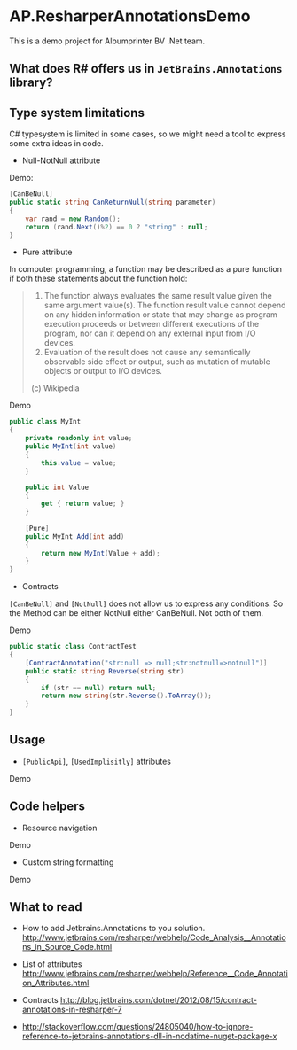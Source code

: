 AP.ResharperAnnotationsDemo
===========================

This is a demo project for Albumprinter BV .Net team.


What does R# offers us in ```JetBrains.Annotations``` library?
--------------------------------------------------------


Type system limitations
--------------------

C# typesystem is limited in some cases, so we might need a tool to express some extra ideas in code.

* Null-NotNull attribute

Demo:

```csharp
[CanBeNull]
public static string CanReturnNull(string parameter)
{
	var rand = new Random();
    return (rand.Next()%2) == 0 ? "string" : null;
}
```


* Pure attribute

In computer programming, a function may be described as a pure function if both these statements about the function hold:
> 1. The function always evaluates the same result value given the same argument value(s). The function result value cannot depend on any hidden information or state that may change as program execution proceeds or between different executions of the program, nor can it depend on any external input from I/O devices.
> 2. Evaluation of the result does not cause any semantically observable side effect or output, such as mutation of mutable objects or output to I/O devices.
> 
>(c) Wikipedia

Demo

```csharp
public class MyInt
{
	private readonly int value;
	public MyInt(int value)
    {
    	this.value = value;
    }

    public int Value
    {
        get { return value; }
    }
        
    [Pure]
    public MyInt Add(int add)
    {
        return new MyInt(Value + add);
    }
}
```

* Contracts

```[CanBeNull]``` and ```[NotNull]``` does not allow us to express any conditions. So the Method can be either NotNull either CanBeNull. Not both of them.


Demo

```csharp
public static class ContractTest
{
    [ContractAnnotation("str:null => null;str:notnull=>notnull")]
    public static string Reverse(string str)
    {
        if (str == null) return null;
   		return new string(str.Reverse().ToArray());
    }
}
```





Usage
-----

* ```[PublicApi]```, ```[UsedImplisitly]``` attributes
 
Demo


Code helpers
------------

* Resource navigation

Demo 

* Custom string formatting

Demo

What to read
------------

* How to add Jetbrains.Annotations to you solution.
http://www.jetbrains.com/resharper/webhelp/Code_Analysis__Annotations_in_Source_Code.html
* List of attributes 
http://www.jetbrains.com/resharper/webhelp/Reference__Code_Annotation_Attributes.html

* Contracts http://blog.jetbrains.com/dotnet/2012/08/15/contract-annotations-in-resharper-7
* http://stackoverflow.com/questions/24805040/how-to-ignore-reference-to-jetbrains-annotations-dll-in-nodatime-nuget-package-x




